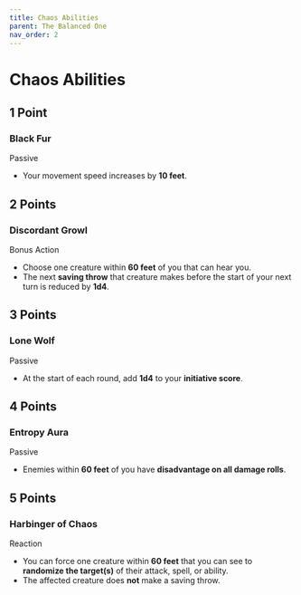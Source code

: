 ```yaml
---
title: Chaos Abilities
parent: The Balanced One
nav_order: 2
---
```


# Chaos Abilities

## 1 Point
### Black Fur
Passive
* Your movement speed increases by **10 feet**.

## 2 Points
### Discordant Growl
Bonus Action
* Choose one creature within **60 feet** of you that can hear you.  
* The next **saving throw** that creature makes before the start of your next turn is reduced by **1d4**.

## 3 Points
### Lone Wolf
Passive
* At the start of each round, add **1d4** to your **initiative score**.

## 4 Points
### Entropy Aura
Passive
* Enemies within **60 feet** of you have **disadvantage on all damage rolls**.

## 5 Points
### Harbinger of Chaos
Reaction
* You can force one creature within **60 feet** that you can see to **randomize the target(s)** of their attack, spell, or ability.  
* The affected creature does **not** make a saving throw.